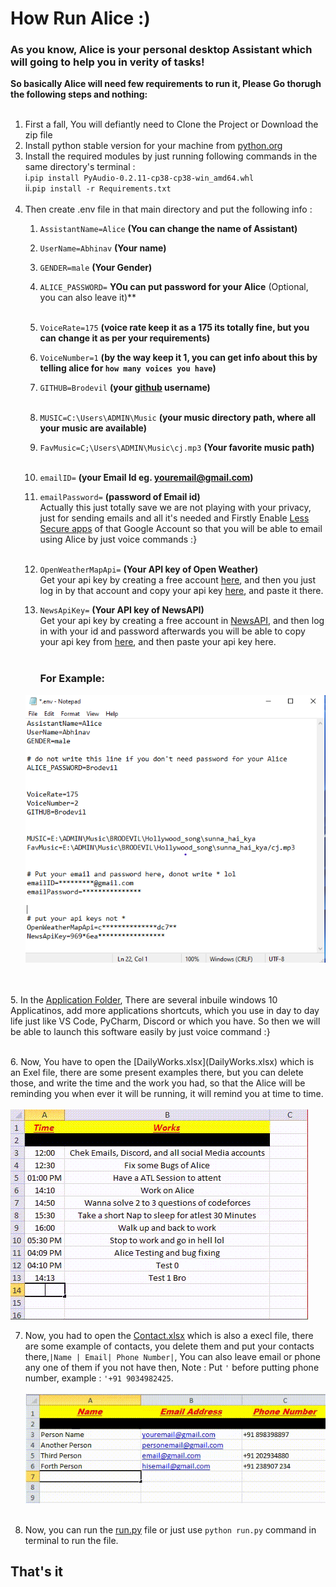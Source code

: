 # How Run Alice :)

### As you know, Alice is your personal desktop Assistant which will going to help you in verity of tasks!<br>

**So basically Alice will need few requirements to run it, Please Go thorugh the following steps and nothing:**
<br><br>
1. First a fall, You will defiantly need to Clone the Project or Download the zip file<br>
2. Install python stable version for your machine from [python.org](https://www.python.org/downloads/release/python-387/)<br>
3. Install the required modules by just running following commands in the same directory's terminal :<br>
   i.`pip install PyAudio-0.2.11-cp38-cp38-win_amd64.whl`    
   ii.`pip install -r Requirements.txt`
<br><br>
4. Then create .env file in that main directory and put the following info :<br>
    1. `AssistantName=Alice`  **(You can change the name of Assistant)**
    2. `UserName=Abhinav`     **(Your name)**
    3. `GENDER=male`		  **(Your Gender)**
    4. `ALICE_PASSWORD=` **YOu can put password for your Alice** (Optional, you can also leave it)**<br><br>
    5. `VoiceRate=175`		  **(voice rate keep it as a 175 its totally fine, but you can change it as per your requirements)**
    6. `VoiceNumber=1`		  **(by the way keep it 1, you can get info about this by telling alice for `how many voices you have`)**
    7. `GITHUB=Brodevil`	   **(your [github](https://github.com/Brodevil) username)**<br><br>
    8. `MUSIC=C:\Users\ADMIN\Music`  **(your music directory path, where all your music are available)**
    9. `FavMusic=C;\Users\ADMIN\Music\cj.mp3` **(Your favorite  music path)**
       <br><br>
    10. `emailID=`   **(your Email Id eg. youremail@gmail.com)**
    11. `emailPassword=`   **(password of Email id)**<br>
    Actually this just totally save we are not playing with your privacy, just for sending emails and all it's needed and
    Firstly Enable [Less Secure apps](https://myaccount.google.com/lesssecureapps?pli=1&rapt=AEjHL4NqK_w8itXLmU61XOIaNEY6NxvbMEyJtfB_MinE6JyU4Z7IGUwfQ-tKUq4zs5_0AcJMxDWiGoEUyw1Eet__Q3mVr322wA) of that Google Account so that you will be able to email using Alice by just voice commands :}<br><br>
    11. `OpenWeatherMapApi=` **(Your API key of Open Weather)**<br>
         Get your api key by creating a free account [here](https://home.openweathermap.org/users/sign_up), 
         and then you just log in by that account and copy your api key [here](https://home.openweathermap.org/api_keys), and paste it there.
        
   12. `NewsApiKey=`  **(Your API key of NewsAPI)**<br>
       Get your api key by creating a free account in [NewsAPI](https://newsapi.org/register), and then log in with your id and password afterwards you will be able to copy your api key from [here](https://newsapi.org/account), 
         and then paste your api key here.<br><br>
   
       ### For Example:
    ![envFile](https://raw.githubusercontent.com/Brodevil/Alice/main/Assistant/resources/Images/env_file.png)
        

<br><br>
5. In the [Application Folder](https://github.com/Brodevil/Alice/tree/main/Applications), There are several inbuile windows 10 Applicatinos, add more applications 
   shortcuts, which you use in day to day life just like VS Code, PyCharm, Discord or which you have. So then we will be able to launch 
   this software easily by just voice command :}
   
<br>
6. Now, You have to open the [DailyWorks.xlsx](DailyWorks.xlsx) which is an Exel file, there are some present examples there, but you can delete those, and write the time and the work you had, so that the Alice will be reminding you when ever it will be running, it will remind you at time to time. <br><br>
   <img src="https://raw.githubusercontent.com/Brodevil/Alice/main/Assistant/resources/Images/DailyWorksExel.gif", alt='Dailyworks'><br>

7. Now, you had to open the [Contact.xlsx](Contact.xlsx) which is also a execl file, there are some example of contacts, you delete them and put your contacts there,`|Name | Email| Phone Number|`, You can also leave email or phone any one of them if you not have then, Note : Put `'` before putting phone number, example : `'+91 9034982425`.<br><br>
   ![Contacts Exel](https://raw.githubusercontent.com/Brodevil/Alice/main/Assistant/resources/Images/contacts.gif)<br><br>

8. Now, you can run the [run.py](run.py) file or just use `python run.py` command in terminal to run the file.

## That's it
